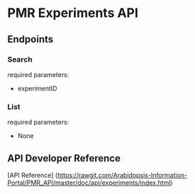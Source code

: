 # PMR Experiments API

## Endpoints

### Search
required parameters: 
	
* experimentID


### List
required parameters: 
	
* None

## API Developer Reference

[API Reference]
(https://rawgit.com/Arabidopsis-Information-Portal/PMR_API/master/doc/api/experiments/index.html)